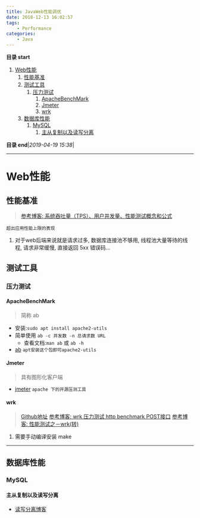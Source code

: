 ```yaml
---
title: JavaWeb性能调优
date: 2018-12-13 16:02:57
tags: 
    - Performance
categories: 
    - Java
---
```


**目录 start**
 
1. [Web性能](#web性能)
    1. [性能基准](#性能基准)
    1. [测试工具](#测试工具)
        1. [压力测试](#压力测试)
            1. [ApacheBenchMark](#apachebenchmark)
            1. [Jmeter](#jmeter)
            1. [wrk](#wrk)
    1. [数据库性能](#数据库性能)
        1. [MySQL](#mysql)
            1. [主从复制以及读写分离](#主从复制以及读写分离)

**目录 end**|_2019-04-19 15:38_|
****************************************
# Web性能

## 性能基准
> [参考博客: 系统吞吐量（TPS）、用户并发量、性能测试概念和公式](http://www.cnblogs.com/freeton/archive/2013/05/31/3109815.html)

`超出应用性能上限的表现`
1. 对于web后端来说就是请求过多, 数据库连接池不够用, 线程池大量等待的线程, 请求非常缓慢, 直接返回 5xx 错误码...

## 测试工具
### 压力测试

#### ApacheBenchMark
> 简称 ab

- 安装:`sudo apt install apache2-utils`
- 简单使用 `ab -c 并发数 -n 总请求数 URL`
    - 查看文档:`man ab` 或 `ab -h`
- [ab](https://httpd.apache.org/docs/2.4/programs/ab.html) `apt安装这个包即可apache2-utils` 

#### Jmeter
> 具有图形化客户端

- [jmeter](http://jmeter.apache.org/download_jmeter.cgi) `apache 下的开源压测工具`

#### wrk
> [Github地址](https://github.com/wg/wrk) 
> [参考博客:  wrk 压力测试 http benchmark POST接口](http://www.cnblogs.com/felixzh/p/8400729.html)
> [参考博客: 性能测试之－wrk(转)](http://www.cnblogs.com/rainy-shurun/p/5867946.html)

1. 需要手动编译安装 make

******************
## 数据库性能

### MySQL
#### 主从复制以及读写分离
- [读写分离博客](http://www.cnblogs.com/luckcs/articles/2543607.html)
